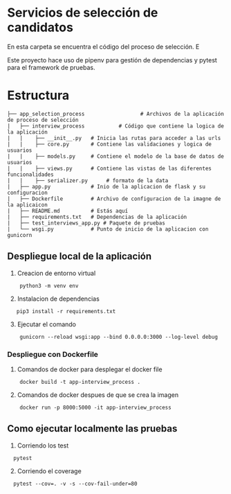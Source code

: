 # Servicios de selección de candidatos

En esta carpeta se encuentra el código del proceso de selección. E


Este proyecto hace uso de pipenv para gestión de dependencias y pytest para el framework de pruebas.

# Estructura

````
├── app_selection_process                  # Archivos de la aplicación de proceso de selección 
|   ├── interview_process           # Código que contiene la logica de la aplicación
|   |    ├── __init__.py   # Inicia las rutas para acceder a las urls
|   |    ├── core.py       # Contiene las validaciones y logica de usuarios
|   |    ├── models.py     # Contiene el modelo de la base de datos de usuarios
|   |    ├── views.py      # Contiene las vistas de las diferentes funcionalidades 
|   |    ├── serializer.py      # formato de la data
|   ├── app.py             # Inio de la aplicacion de flask y su configuracion
|   ├── Dockerfile         # Archivo de configuracion de la imagne de la aplicaicon
|   ├── README.md          # Estás aquí
|   ├── requirements.txt   # Dependencias de la aplicación
|   ├── test_interviews_app.py # Paquete de pruebas
|   └── wsgi.py            # Punto de inicio de la aplicacion con gunicorn 
````

## Despliegue local de la aplicación

1. Creacion de entorno virtual
```shell
    python3 -m venv env
```
2. Instalacion de dependencias 
```shell
   pip3 install -r requirements.txt 
```
3. Ejecutar el comando
```shell
    gunicorn --reload wsgi:app --bind 0.0.0.0:3000 --log-level debug
```
### Despliegue con Dockerfile

1. Comandos de docker para desplegar el docker file
```shell
    docker build -t app-interview_process .
```
2. Comandos de docker despues de que se crea la imagen
```shell
    docker run -p 8000:5000 -it app-interview_process
```

## Como ejecutar localmente las pruebas

1. Corriendo los test
```shell
  pytest
```
2. Corriendo el coverage 
```shell
  pytest --cov=. -v -s --cov-fail-under=80
```
